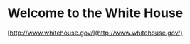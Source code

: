 <!--
id: 71838561
link: http://tumblr.atmos.org/post/71838561/welcome-to-the-white-house
slug: welcome-to-the-white-house
date: Tue Jan 20 2009 09:19:37 GMT-0800 (PST)
publish: 2009-01-020
tags: 
title: Welcome to the White House
-->


Welcome to the White House
==========================

[http://www.whitehouse.gov/](http://www.whitehouse.gov/)

